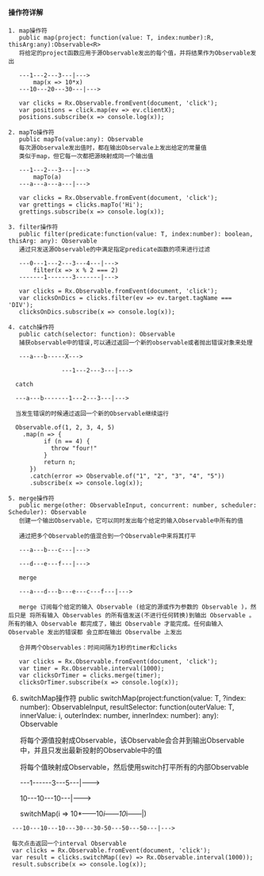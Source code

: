 #### 操作符详解
>>>
    1. map操作符
       public map(project: function(value: T, index:number):R, thisArg:any):Observable<R>
       将给定的project函数应用于源Observable发出的每个值，并将结果作为Observable发出

       ---1---2---3---|--->
           map(x => 10*x)
       ---10---20---30---|--->

       var clicks = Rx.Observable.fromEvent(document, 'click');
       var positions = click.map(ev => ev.clientX);
       positions.subscribe(x => console.log(x));

    2. mapTo操作符
       public mapTo(value:any): Observable
       每次源Observale发出值时，都在输出Observale上发出给定的常量值
       类似于map，但它每一次都把源映射成同一个输出值

       ---1---2---3---|--->
           mapTo(a)
       ---a---a---a---|--->

       var clicks = Rx.Observable.fromEvent(document, 'click');
       var grettings = clicks.mapTo('Hi');
       grettings.subscribe(x => console.log(x));

    3. filter操作符
       public filter(predicate:function(value: T, index:number): boolean, thisArg: any): Observable
       通过只发送源Observable的中满足指定predicate函数的项来进行过滤

       ---0---1---2---3---4---|--->
           filter(x => x % 2 === 2)
       -------1-------3-------|--->

       var clicks = Rx.Observable.fromEvent(document, 'click');
       var clicksOnDics = clicks.filter(ev => ev.target.tagName === 'DIV');
       clicksOnDics.subscribe(x => console.log(x));

    4. catch操作符
       public catch(selector: function): Observable
       捕获observable中的错误,可以通过返回一个新的observable或者抛出错误对象来处理

       ---a---b-----X--->

                   ---1---2---3---|--->

      catch

      ---a---b-------1---2---3---|--->

      当发生错误的时候通过返回一个新的Observable继续运行

      Observable.of(1, 2, 3, 4, 5)
        .map(n => {
              if (n == 4) {
                throw "four!"
              }
              return n;
          })
          .catch(error => Observable.of("1", "2", "3", "4", "5"))
          .subscribe(x => console.log(x));

    5. merge操作符
       public merge(other: ObservableInput, concurrent: number, scheduler: Scheduler): Observable
       创建一个输出Observable，它可以同时发出每个给定的输入Observable中所有的值

       通过把多个Observable的值混合到一个Observable中来将其打平

       ---a---b---c---|--->

       ---d---e---f---|--->

       merge

       ---a---d---b---e---c---f---|--->

       merge 订阅每个给定的输入 Observable (给定的源或作为参数的 Observable )，然后只是 将所有输入 Observables 的所有值发送(不进行任何转换)到输出 Observable 。所有的输入 Observable 都完成了，输出 Observable 才能完成。任何由输入 Observable 发出的错误都 会立即在输出 Observalbe 上发出

       合并两个Observables：时间间隔为1秒的timer和clicks

       var clicks = Rx.Observable.fromEvent(document, 'click');
       var timer = Rx.Observable.interval(1000);
       var clicksOrTimer = clicks.merge(timer);
       clicksOrTimer.subscribe(x => console.log(x));

   6. switchMap操作符
      public switchMap(project:function(value: T, ?index: number): ObservableInput, resultSelector: function(outerValue: T, innerValue: i, outerIndex: number, innerIndex: number): any): Observable

      将每个源值投射成Observable，该Observable会合并到输出Observable中，并且只发出最新投射的Observable中的值

      将每个值映射成Observable，然后使用switch打平所有的内部Observable

      ---1------3---5---|--->

         10---10---10---|--->

         switchMap(i => 10*——10*i——10*i——|)

     ---10---10---10---30---30-50---50---50---|--->

     每次点击返回一个interval Observable
     var clicks = Rx.Observable.fromEvent(document, 'click');
     var result = clicks.switchMap((ev) => Rx.Observable.interval(1000));
     result.subscribe(x => console.log(x));
